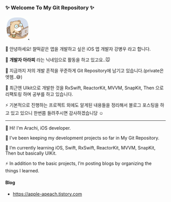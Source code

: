 ### ✨ Welcome To My Git Repository ✨

<img src="https://github.com/kbw2204/gifEmoticon/blob/master/gif/열공.gif?raw=true" width="15%">

🐶 안녕하세요! 찰떡같은 앱을 개발하고 싶은 iOS 앱 개발자 강병우 라고 합니다. 

💬 **개발자 아라찌** 라는 닉네임으로 활동을 하고 있고요..🐭

📔 지금까지 저의 개발 흔적을 꾸준하게 Git Repository에 남기고 있습니다.(private은 엣헴..😅)

🌱 최근엔 UIkit으로 개발한 것을 RxSwift, ReactorKit, MVVM, SnapKit, Then 으로 리팩토링 하며 공부를 하고 있습니다. 

⚡ 기본적으로 진행하는 프로젝트 외에도 알게된 내용들을 정리해서 블로그 포스팅을 하고 있고 있으니 한번쯤 들려주시면 감사하겠습니당 ☺️

---

🐶 Hi! I'm Arachi,  iOS developer.

📔 I've been keeping my development projects so far in My Git Repository.

🌱 I’m currently learning iOS, Swift, RxSwift, ReactorKit, MVVM, SnapKit, Then but basically UIKit.

⚡ In addition to the basic projects, I’m posting blogs by organizing the things I learned.


#### Blog

- https://apple-apeach.tistory.com
<!--
**kbw2204/kbw2204** is a ✨ _special_ ✨ repository because its `README.md` (this file) appears on your GitHub profile.

Here are some ideas to get you started:

- 🔭 I’m currently working on ...
- 🌱 I’m currently learning ...
- 👯 I’m looking to collaborate on ...
- 🤔 I’m looking for help with ...
- 💬 Ask me about ...
- 📫 How to reach me: ...
- 😄 Pronouns: ...
- ⚡ Fun fact: ...
-->
